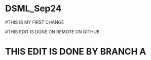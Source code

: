 # DSML_Sep24
 



#THIS IS MY FIRST CHANGE

#THIS EDIT IS DONE ON REMOTE ON GITHUB 



# THIS EDIT IS DONE BY BRANCH A